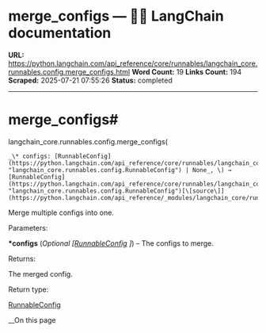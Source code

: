 # merge_configs — 🦜🔗 LangChain  documentation

**URL:** https://python.langchain.com/api_reference/core/runnables/langchain_core.runnables.config.merge_configs.html
**Word Count:** 19
**Links Count:** 194
**Scraped:** 2025-07-21 07:55:26
**Status:** completed

---

# merge\_configs\#

langchain\_core.runnables.config.merge\_configs\(

    _\* configs: [RunnableConfig](https://python.langchain.com/api_reference/core/runnables/langchain_core.runnables.config.RunnableConfig.html#langchain_core.runnables.config.RunnableConfig "langchain_core.runnables.config.RunnableConfig") | None_, \) → [RunnableConfig](https://python.langchain.com/api_reference/core/runnables/langchain_core.runnables.config.RunnableConfig.html#langchain_core.runnables.config.RunnableConfig "langchain_core.runnables.config.RunnableConfig")[\[source\]](https://python.langchain.com/api_reference/_modules/langchain_core/runnables/config.html#merge_configs)\#     

Merge multiple configs into one.

Parameters:     

**\*configs** \(_Optional_ _\[_[_RunnableConfig_](https://python.langchain.com/api_reference/core/runnables/langchain_core.runnables.config.RunnableConfig.html#langchain_core.runnables.config.RunnableConfig "langchain_core.runnables.config.RunnableConfig") _\]_\) – The configs to merge.

Returns:     

The merged config.

Return type:     

[RunnableConfig](https://python.langchain.com/api_reference/core/runnables/langchain_core.runnables.config.RunnableConfig.html#langchain_core.runnables.config.RunnableConfig "langchain_core.runnables.config.RunnableConfig")

__On this page
